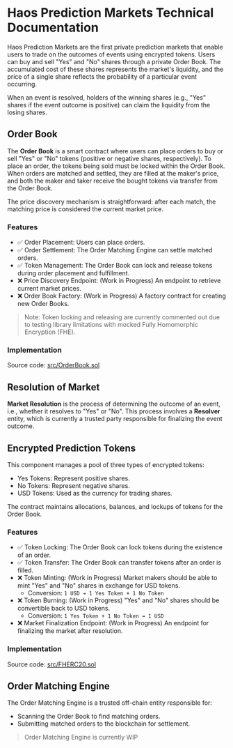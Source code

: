 # Haos Prediction Markets Technical Documentation

Haos Prediction Markets are the first private prediction markets that enable users to trade on the outcomes of events using encrypted tokens. Users can buy and sell "Yes" and "No" shares through a private Order Book. The accumulated cost of these shares represents the market's liquidity, and the price of a single share reflects the probability of a particular event occurring.

When an event is resolved, holders of the winning shares (e.g., "Yes" shares if the event outcome is positive) can claim the liquidity from the losing shares.

## Order Book

The **Order Book** is a smart contract where users can place orders to buy or sell "Yes" or "No" tokens (positive or negative shares, respectively). To place an order, the tokens being sold must be locked within the Order Book. When orders are matched and settled, they are filled at the maker's price, and both the maker and taker receive the bought tokens via transfer from the Order Book.

The price discovery mechanism is straightforward: after each match, the matching price is considered the current market price.


### Features
- ✅ Order Placement: Users can place orders.
- ✅ Order Settlement: The Order Matching Engine can settle matched orders.
- ✅ Token Management: The Order Book can lock and release tokens during order placement and fulfillment.
- ❌ Price Discovery Endpoint: (Work in Progress) An endpoint to retrieve current market prices.
- ❌ Order Book Factory: (Work in Progress) A factory contract for creating new Order Books.


> Note: Token locking and releasing are currently commented out due to testing library limitations with mocked Fully Homomorphic Encryption (FHE).


### Implementation
Source code: [src/OrderBook.sol](src/OrderBook.sol)

## Resolution of Market

**Market Resolution** is the process of determining the outcome of an event, i.e., whether it resolves to "Yes" or "No". This process involves a **Resolver** entity, which is currently a trusted party responsible for finalizing the event outcome.



## Encrypted Prediction Tokens
This component manages a pool of three types of encrypted tokens:

- Yes Tokens: Represent positive shares.
- No Tokens: Represent negative shares.
- USD Tokens: Used as the currency for trading shares.

The contract maintains allocations, balances, and lockups of tokens for the Order Book.

### Features
- ✅ Token Locking: The Order Book can lock tokens during the existence of an order.
- ✅ Token Transfer: The Order Book can transfer tokens after an order is filled.
- ❌ Token Minting: (Work in Progress) Market makers should be able to mint "Yes" and "No" shares in exchange for USD tokens.
    - Conversion: `1 USD ➔ 1 Yes Token + 1 No Token`
- ❌ Token Burning: (Work in Progress) "Yes" and "No" shares should be convertible back to USD tokens.
    - Conversion: `1 Yes Token + 1 No Token ➔ 1 USD`
- ❌ Market Finalization Endpoint: (Work in Progress) An endpoint for finalizing the market after resolution.

### Implementation
Source code: [src/FHERC20.sol](src/FHERC20.sol)

## Order Matching Engine

The Order Matching Engine is a trusted off-chain entity responsible for:

- Scanning the Order Book to find matching orders.
- Submitting matched orders to the blockchain for settlement.

> Order Matching Engine is currently WIP